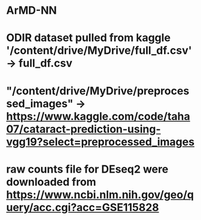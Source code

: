 # ArMD-NN
# ODIR dataset pulled from kaggle '/content/drive/MyDrive/full_df.csv' -> full_df.csv
# "/content/drive/MyDrive/preprocessed_images" -> https://www.kaggle.com/code/taha07/cataract-prediction-using-vgg19?select=preprocessed_images
# raw counts file for DEseq2 were downloaded from https://www.ncbi.nlm.nih.gov/geo/query/acc.cgi?acc=GSE115828
